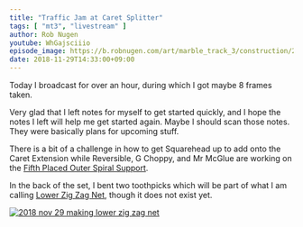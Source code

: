 ```yaml
---
title: "Traffic Jam at Caret Splitter"
tags: [ "mt3", "livestream" ]
author: Rob Nugen
youtube: WhGajsciiio
episode_image: https://b.robnugen.com/art/marble_track_3/construction/2018/2018_nov_29_traffic_jam_overview.jpg
date: 2018-11-29T14:33:00+09:00
---
```


Today I broadcast for over an hour, during which I got maybe 8 frames
taken.

Very glad that I left notes for myself to get started quickly, and I
hope the notes I left will help me get started again.  Maybe I should
scan those notes.  They were basically plans for upcoming stuff.

There is a bit of a challenge in how to get Squarehead up to add onto
the Caret Extension while Reversible, G Choppy, and Mr McGlue  are
working on the [Fifth Placed Outer Spiral Support](/p/5poss).

In the back of the set, I bent two toothpicks which will be part of
what I am calling [Lower Zig Zag Net](/p/lzzn), though it does not
exist yet.

[![2018 nov 29 making lower zig zag net](//b.robnugen.com/art/marble_track_3/track/parts/thumbs/2018_nov_29_making_lower_zig_zag_net.jpg)](//b.robnugen.com/art/marble_track_3/track/parts/2018_nov_29_making_lower_zig_zag_net.jpg)
